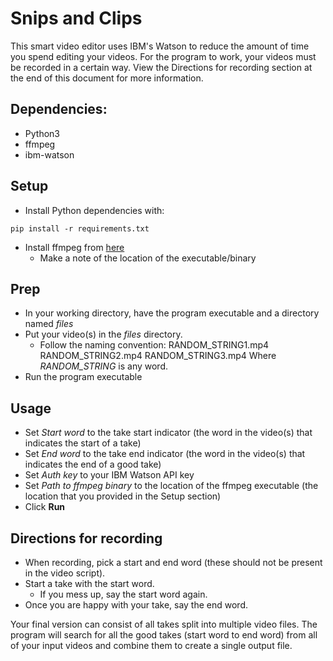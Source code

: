 # Snips and Clips
This smart video editor uses IBM's Watson to reduce the amount of time you spend editing your videos.
For the program to work, your videos must be recorded in a certain way. View the Directions for recording section at the end of this document for more information.

## Dependencies:
* Python3
* ffmpeg
* ibm-watson

## Setup
* Install Python dependencies with:
```
pip install -r requirements.txt
```
* Install ffmpeg from [here](https://ffmpeg.org/download.html)
  * Make a note of the location of the executable/binary

## Prep
* In your working directory, have the program executable and a directory named *files*
* Put your video(s) in the *files* directory.
  * Follow the naming convention:
      RANDOM_STRING1.mp4
      RANDOM_STRING2.mp4
      RANDOM_STRING3.mp4
      Where *RANDOM_STRING* is any word.
* Run the program executable

## Usage
* Set *Start word* to the take start indicator (the word in the video(s) that indicates the start of a take)
* Set *End word* to the take end indicator (the word in the video(s) that indicates the end of a good take)
* Set *Auth key* to your IBM Watson API key
* Set *Path to ffmpeg binary* to the location of the ffmpeg executable (the location that you provided in the Setup section)
* Click **Run**

## Directions for recording
* When recording, pick a start and end word (these should not be present in the video script).
* Start a take with the start word. 
  * If you mess up, say the start word again. 
* Once you are happy with your take, say the end word.

Your final version can consist of all takes split into multiple video files. 
The program will search for all the good takes (start word to end word) from all of your input videos and combine them to create a single output file.